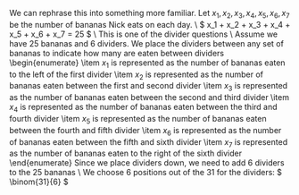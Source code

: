 We can rephrase this into something more familiar. Let $x_1, x_2, x_3, x_4, x_5, x_6, x_7$ be the number of bananas Nick eats on each day. \\
$ x_1 + x_2 + x_3 + x_4 + x_5 + x_6 + x_7 = 25 $ \\
This is one of the divider questions \\
Assume we have 25 bananas and 6 dividers. We place the dividers between any set of bananas to indicate how many are eaten between dividers
\begin{enumerate}
\item $x_1$ is represented as the number of bananas eaten to the left of the first divider
\item $x_2$ is represented as the number of bananas eaten between the first and second divider
\item $x_3$ is represented as the number of bananas eaten between the second and third divider
\item $x_4$ is represented as the number of bananas eaten between the third and fourth divider
\item $x_5$ is represented as the number of bananas eaten between the fourth and fifth divider
\item $x_6$ is represented as the number of bananas eaten between the fifth and sixth divider
\item $x_7$ is represented as the number of bananas eaten to the right of the sixth divider
\end{enumerate}
Since we place dividers down, we need to add 6 dividers to the 25 bananas \\
We choose 6 positions out of the 31 for the dividers: $ \binom{31}{6} $
